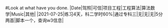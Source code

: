 #Look at what have you done.
|Date|驾照|可信|项目工程|工程算法|算法数学|Music|其他|
|2021-07-25|练习4天，科二学时60%|通过专科三|无|无|无|5分两首|脚本一个，查询w3信息|
